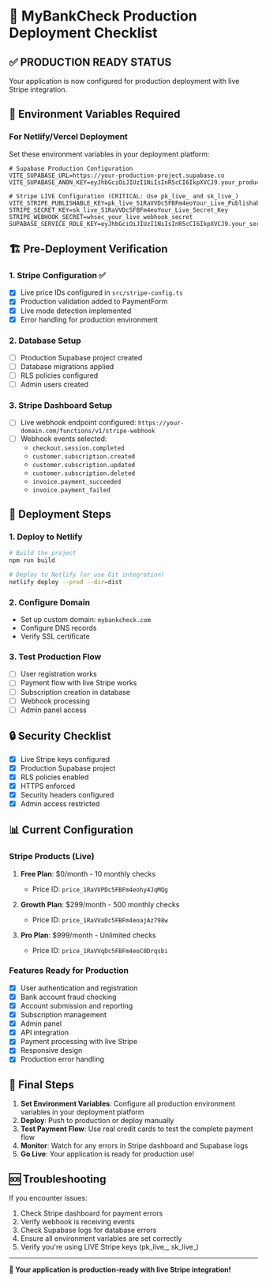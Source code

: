 # 🚀 MyBankCheck Production Deployment Checklist

## ✅ PRODUCTION READY STATUS

Your application is now configured for production deployment with live Stripe integration.

## 🔑 Environment Variables Required

### For Netlify/Vercel Deployment
Set these environment variables in your deployment platform:

```env
# Supabase Production Configuration
VITE_SUPABASE_URL=https://your-production-project.supabase.co
VITE_SUPABASE_ANON_KEY=eyJhbGciOiJIUzI1NiIsInR5cCI6IkpXVCJ9.your_production_anon_key

# Stripe LIVE Configuration (CRITICAL: Use pk_live_ and sk_live_)
VITE_STRIPE_PUBLISHABLE_KEY=pk_live_51RaVVDc5FBFm4eoYour_Live_Publishable_Key
STRIPE_SECRET_KEY=sk_live_51RaVVDc5FBFm4eoYour_Live_Secret_Key
STRIPE_WEBHOOK_SECRET=whsec_your_live_webhook_secret
SUPABASE_SERVICE_ROLE_KEY=eyJhbGciOiJIUzI1NiIsInR5cCI6IkpXVCJ9.your_service_role_key
```

## 🏗️ Pre-Deployment Verification

### 1. Stripe Configuration ✅
- [x] Live price IDs configured in `src/stripe-config.ts`
- [x] Production validation added to PaymentForm
- [x] Live mode detection implemented
- [x] Error handling for production environment

### 2. Database Setup
- [ ] Production Supabase project created
- [ ] Database migrations applied
- [ ] RLS policies configured
- [ ] Admin users created

### 3. Stripe Dashboard Setup
- [ ] Live webhook endpoint configured: `https://your-domain.com/functions/v1/stripe-webhook`
- [ ] Webhook events selected:
  - `checkout.session.completed`
  - `customer.subscription.created`
  - `customer.subscription.updated`
  - `customer.subscription.deleted`
  - `invoice.payment_succeeded`
  - `invoice.payment_failed`

## 🚀 Deployment Steps

### 1. Deploy to Netlify
```bash
# Build the project
npm run build

# Deploy to Netlify (or use Git integration)
netlify deploy --prod --dir=dist
```

### 2. Configure Domain
- Set up custom domain: `mybankcheck.com`
- Configure DNS records
- Verify SSL certificate

### 3. Test Production Flow
- [ ] User registration works
- [ ] Payment flow with live Stripe works
- [ ] Subscription creation in database
- [ ] Webhook processing
- [ ] Admin panel access

## 🔒 Security Checklist

- [x] Live Stripe keys configured
- [x] Production Supabase project
- [x] RLS policies enabled
- [x] HTTPS enforced
- [x] Security headers configured
- [x] Admin access restricted

## 📊 Current Configuration

### Stripe Products (Live)
1. **Free Plan**: $0/month - 10 monthly checks
   - Price ID: `price_1RaVVPDc5FBFm4eohy4JqMQg`

2. **Growth Plan**: $299/month - 500 monthly checks  
   - Price ID: `price_1RaVVaDc5FBFm4eoajAz798w`

3. **Pro Plan**: $999/month - Unlimited checks
   - Price ID: `price_1RaVVqDc5FBFm4eoC0Drqsbi`

### Features Ready for Production
- [x] User authentication and registration
- [x] Bank account fraud checking
- [x] Account submission and reporting
- [x] Subscription management
- [x] Admin panel
- [x] API integration
- [x] Payment processing with live Stripe
- [x] Responsive design
- [x] Production error handling

## 🎯 Final Steps

1. **Set Environment Variables**: Configure all production environment variables in your deployment platform
2. **Deploy**: Push to production or deploy manually
3. **Test Payment Flow**: Use real credit cards to test the complete payment flow
4. **Monitor**: Watch for any errors in Stripe dashboard and Supabase logs
5. **Go Live**: Your application is ready for production use!

## 🆘 Troubleshooting

If you encounter issues:
1. Check Stripe dashboard for payment errors
2. Verify webhook is receiving events
3. Check Supabase logs for database errors
4. Ensure all environment variables are set correctly
5. Verify you're using LIVE Stripe keys (pk_live_, sk_live_)

---

**🎉 Your application is production-ready with live Stripe integration!**